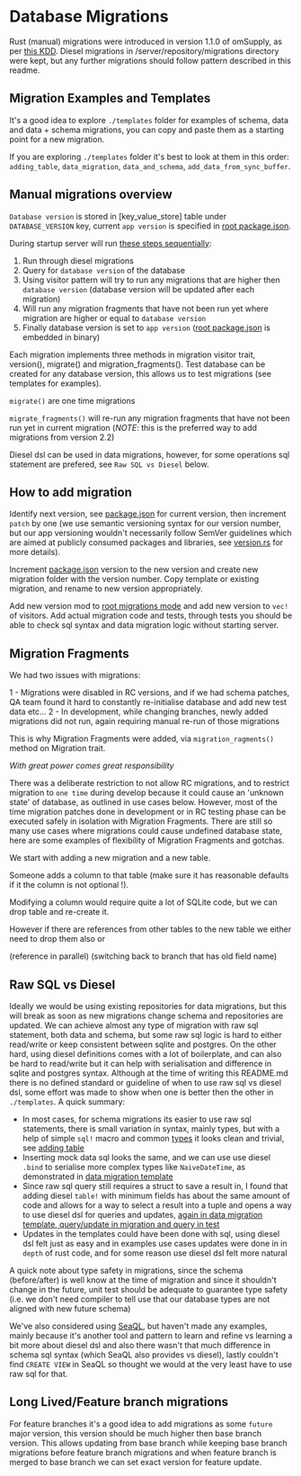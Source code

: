 # Database Migrations

Rust (manual) migrations were introduced in version 1.1.0 of omSupply, as per [this KDD](../../../../decisions/migrations.md). Diesel migrations in /server/repository/migrations directory were kept, but any further migrations should follow pattern described in this readme.

## Migration Examples and Templates

It's a good idea to explore `./templates` folder for examples of schema, data and data + schema migrations, you can copy and paste them as a starting point for a new migration.

If you are exploring `./templates` folder it's best to look at them in this order: `adding_table`, `data_migration`, `data_and_schema`, `add_data_from_sync_buffer`.

## Manual migrations overview

`Database version` is stored in [key_value_store] table under `DATABASE_VERSION` key, current `app version` is specified in [root package.json](../../../../package.json). 

During startup server will run [these steps sequentially](mod.rs):

1. Run through diesel migrations
2. Query for `database version` of the database
3. Using visitor pattern will try to run any migrations that are higher then `database version` (database version will be updated after each migration)
4. Will run any migration fragments that have not been run yet where migration are higher or equal to `database version`
5. Finally database version is set to `app version` ([root package.json](../../../../package.json) is embedded in binary)

Each migration implements three methods in migration visitor trait, version(), migrate() and migration_fragments(). Test database can be created for any database version, this allows us to test migrations (see templates for examples).

`migrate()` are one time migrations

`migrate_fragments()` will re-run any migration fragments that have not been run yet in current migration (*NOTE*: this is the preferred way to add migrations from version 2.2)


Diesel dsl can be used in data migrations, however, for some operations sql statement are prefered, see `Raw SQL vs Diesel` below.

## How to add migration

Identify next version, see [package.json](../../../../package.json) for current version, then increment `patch` by one (we use semantic versioning syntax for our version number, but our app versioning wouldn't necessarily follow SemVer guidelines which are aimed at publicly consumed packages and libraries, see [version.rs](./version.rs) for more details).

Increment [package.json](../../../../package.json) version to the new version and create new migration folder with the version number. Copy template or existing migration, and rename to new version appropriately. 

Add new version mod to [root migrations mode](mod.rs) and add new version to `vec!` of visitors. Add actual migration code and tests, through tests you should be able to check sql syntax and data migration logic without starting server.

## Migration Fragments

We had two issues with migrations:

1 - Migrations were disabled in RC versions, and if we had schema patches, QA team found it hard to constantly re-initialise database and add new test data etc...
2 - In development, while changing branches, newly added migrations did not run, again requiring manual re-run of those migrations

This is why Migration Fragments were added, via `migration_ragments()` method on Migration trait. 

*With great power comes great responsibility*

There was a deliberate restriction to not allow RC migrations, and to restrict migration to `one time` during develop because it could cause an 'unknown state' of database, as outlined in use cases below. However, most of the time migration patches done in development or in RC testing phase can be executed safely in isolation with Migration Fragments. There are still so many use cases where migrations could cause undefined database state, here are some examples of flexibility of Migration Fragments and gotchas.

We start with adding a new migration and a new table.

Someone adds a column to that table (make sure it has reasonable defaults if it the column is not optional !).

Modifying a column would require quite a lot of SQLite code, but we can drop table and re-create it.

However if there are references from other tables to the new table we either need to drop them also or

(reference in parallel)
(switching back to branch that has old field name)


## Raw SQL vs Diesel

Ideally we would be using existing repositories for data migrations, but this will break as soon as new migrations change schema and repositories are updated. We can achieve almost any type of migration with raw sql statement, both data and schema, but some raw sql logic is hard to either read/write or keep consistent between sqlite and postgres. On the other hard, using diesel definitions comes with a lot of boilerplate, and can also be hard to read/write but it can help with serialisation and difference in sqlite and postgres syntax. Although at the time of writing this README.md there is no defined standard or guideline of when to use raw sql vs diesel dsl, some effort was made to show when one is better then the other in `./templates`. A quick summary:
* In most cases, for schema migrations its easier to use raw sql statements, there is small variation in syntax, mainly types, but with a help of simple `sql!` macro and common [types](types.rs) it looks clean and trivial, see [adding table](templates/adding_table/mod.rs)
* Inserting mock data sql looks the same, and we can use use diesel `.bind` to serialise more complex types like `NaiveDateTime`, as demonstrated in [data migration template](templates/data_migration/mod.rs)
* Since raw sql query still requires a struct to save a result in, I found that adding diesel `table!` with minimum fields has about the same amount of code and allows for a way to select a result into a tuple and opens a way to use diesel dsl for queries and updates, [again in data migration template, query/update in migration and query in test](templates/data_migration/mod.rs)
* Updates in the templates could have been done with sql, using diesel dsl felt just as easy and in examples use cases updates were done in in `depth` of rust code, and for some reason use diesel dsl felt more natural

A quick note about type safety in migrations, since the schema (before/after) is well know at the time of migration and since it shouldn't change in the future, unit test should be adequate to guarantee type safety (i.e. we don't need compiler to tell use that our database types are not aligned with new future schema)

We've also considered using [SeaQL](https://github.com/SeaQL/sea-query), but haven't made any examples, mainly because it's another tool and pattern to learn and refine vs learning a bit more about diesel dsl and also there wasn't that much difference in schema sql syntax (which SeaQL also provides vs diesel), lastly couldn't find `CREATE VIEW` in SeaQL so thought we would at the very least have to use raw sql for that.

## Long Lived/Feature branch migrations

For feature branches it's a good idea to add migrations as some `future` major version, this version should be much higher then base branch version. This allows updating from base branch while keeping base branch migrations before feature branch migrations and when feature branch is merged to base branch we can set exact version for feature update.
